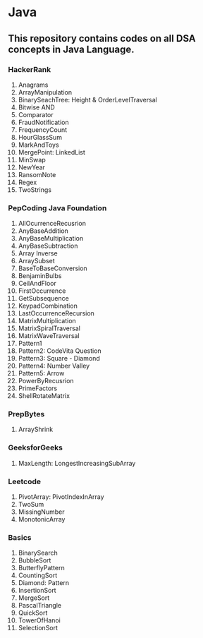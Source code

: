 # Java

## This repository contains codes on all DSA concepts in Java Language. 

### HackerRank
1. Anagrams
2. ArrayManipulation
3. BinarySeachTree: Height & OrderLevelTraversal
4. Bitwise AND
5. Comparator
6. FraudNotification
7. FrequencyCount
8. HourGlassSum
9. MarkAndToys
10. MergePoint: LinkedList
11. MinSwap
12. NewYear
13. RansomNote
14. Regex
15. TwoStrings

### PepCoding Java Foundation
1. AllOcurrenceRecusrion
2. AnyBaseAddition
3. AnyBaseMultiplication
4. AnyBaseSubtraction
5. Array Inverse
6. ArraySubset
7. BaseToBaseConversion
8. BenjaminBulbs
9. CeilAndFloor
10. FirstOccurrence
11. GetSubsequence
12. KeypadCombination
13. LastOccurrenceRecursion
14. MatrixMultiplication
15. MatrixSpiralTraversal
16. MatrixWaveTraversal
17. Pattern1
18. Pattern2: CodeVita Question
19. Pattern3: Square - Diamond
20. Pattern4: Number Valley
21. Pattern5: Arrow
22. PowerByRecusrion
23. PrimeFactors
24. ShellRotateMatrix

### PrepBytes
1. ArrayShrink

### GeeksforGeeks
1. MaxLength: LongestIncreasingSubArray

### Leetcode 
1. PivotArray: PivotIndexInArray
2. TwoSum
3. MissingNumber
4. MonotonicArray

### Basics
1. BinarySearch
2. BubbleSort
3. ButterflyPattern
4. CountingSort
5. Diamond: Pattern
6. InsertionSort
7. MergeSort
8. PascalTriangle
9. QuickSort
10. TowerOfHanoi
11. SelectionSort
